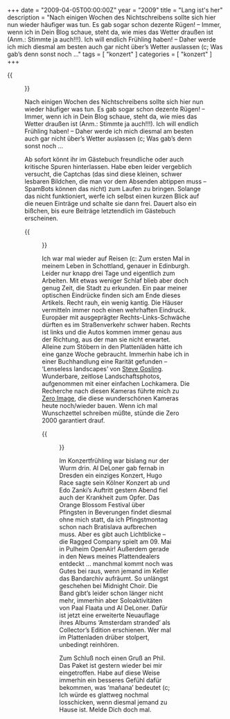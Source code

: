 +++
date = "2009-04-05T00:00:00Z"
year = "2009"
title = "Lang ist's her"
description = "Nach einigen Wochen des Nichtschreibens sollte sich hier nun wieder häufiger was tun. Es gab sogar schon dezente Rügen! – Immer, wenn ich in Dein Blog schaue, steht da, wie mies das Wetter draußen ist (Anm.: Stimmte ja auch!!!). Ich will endlich Frühling haben! – Daher werde ich mich diesmal am besten auch gar nicht über’s Wetter auslassen (c; Was gab’s denn sonst noch …"
tags = [ "konzert" ]
categories = [ "konzert" ]
+++

{{<figure src="/images/2009/20090324-213231-054b.png" title="A rainy night">}}

Nach einigen Wochen des Nichtschreibens sollte sich hier nun wieder häufiger was tun. Es gab sogar schon dezente Rügen! – Immer, wenn ich in Dein Blog schaue, steht da, wie mies das Wetter draußen ist (Anm.: Stimmte ja auch!!!). Ich will endlich Frühling haben! – Daher werde ich mich diesmal am besten auch gar nicht über’s Wetter auslassen (c; Was gab’s denn sonst noch …

Ab sofort könnt ihr im Gästebuch freundliche oder auch kritische Spuren hinterlassen. Habe eben leider vergeblich versucht, die Captchas (das sind diese kleinen, schwer lesbaren Bildchen, die man vor dem Absenden abtippen muss – SpamBots können das nicht) zum Laufen zu bringen. Solange das nicht funktioniert, werfe ich selbst einen kurzen Blick auf die neuen Einträge und schalte sie dann frei. Dauert also ein bißchen, bis eure Beiträge letztendlich im Gästebuch erscheinen.

{{<figure src="/images/2010/20090324-170318-042.png" title="Edinburgh - C">}}

Ich war mal wieder auf Reisen (c: Zum ersten Mal in meinem Leben in Schottland, genauer in Edinburgh. Leider nur knapp drei Tage und eigentlich zum Arbeiten. Mit etwas weniger Schlaf blieb aber doch genug Zeit, die Stadt zu erkunden. Ein paar meiner optischen Eindrücke finden sich am Ende dieses Artikels. Recht rauh, ein wenig kantig. Die Häuser vermitteln immer noch einen wehrhaften Eindruck. Europäer mit ausgeprägter Rechts-Links-Schwäche dürften es im Straßenverkehr schwer haben. Rechts ist links und die Autos kommen immer genau aus der Richtung, aus der man sie nicht erwartet. Alleine zum Stöbern in den Plattenläden hätte ich eine ganze Woche gebraucht. Immerhin habe ich in einer Buchhandlung eine Rarität gefunden – ‘Lenseless landscapes’ von [Steve Gosling](http://www.stevegoslingphotography.co.uk/). Wunderbare, zeitlose Landschaftsphotos, aufgenommen mit einer einfachen Lochkamera. Die Recherche nach diesen Kameras führte mich zu [Zero Image](http://www.zeroimage.com/), die diese wunderschönen Kameras heute noch/wieder bauen. Wenn ich mal Wunschzettel schreiben müßte, stünde die Zero 2000 garantiert drauf.

{{<figure src="/images/2009/20090324-222538-057.png" title="Ian Rankin's Oxford Bar">}}

Im Konzertfrühling war bislang nur der Wurm drin. Al DeLoner gab fernab in Dresden ein einziges Konzert, Hugo Race sagte sein Kölner Konzert ab und Edo Zanki’s Auftritt gestern Abend fiel auch der Krankheit zum Opfer. Das Orange Blossom Festival über Pfingsten in Beverungen findet diesmal ohne mich statt, da ich Pfingstmontag schon nach Bratislava aufbrechen muss. Aber es gibt auch Lichtblicke – die Ragged Company spielt am 09. Mai in Pulheim OpenAir! Außerdem gerade in den News meines Plattendealers entdeckt … manchmal kommt noch was Gutes bei raus, wenn jemand im Keller das Bandarchiv aufräumt. So unlängst geschehen bei Midnight Choir. Die Band gibt’s leider schon länger nicht mehr, immerhin aber Soloaktivitäten von Paal Flaata und Al DeLoner. Dafür ist jetzt eine erweiterte Neuauflage ihres Albums ‘Amsterdam stranded’ als Collector’s Edition erschienen. Wer mal im Plattenladen drüber stolpert, unbedingt reinhören.

Zum Schluß noch einen Gruß an Phil. Das Paket ist gestern wieder bei mir eingetroffen. Habe auf diese Weise immerhin ein besseres Gefühl dafür bekommen, was ‘mañana’ bedeutet (c; Ich würde es glattweg nochmal losschicken, wenn diesmal jemand zu Hause ist. Melde Dich doch mal.
